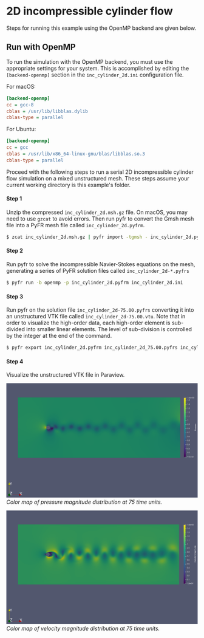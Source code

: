 # 2D incompressible cylinder flow

Steps for running this example using the OpenMP backend are given below.

## Run with OpenMP

To run the simulation with the OpenMP backend, you must use the appropriate
settings for your system. This is accomplished by editing the
`[backend-openmp]` section in the `inc_cylinder_2d.ini` configuration file.

For macOS:

```ini
[backend-openmp]
cc = gcc-8
cblas = /usr/lib/libblas.dylib
cblas-type = parallel
```

For Ubuntu:

```ini
[backend-openmp]
cc = gcc
cblas = /usr/lib/x86_64-linux-gnu/blas/libblas.so.3
cblas-type = parallel
```

Proceed with the following steps to run a serial 2D incompressible cylinder
flow simulation on a mixed unstructured mesh. These steps assume your current
working directory is this example's folder.

#### Step 1

Unzip the compressed `inc_cylinder_2d.msh.gz` file. On macOS, you may need to
use `gzcat` to avoid errors. Then run pyfr to convert the Gmsh mesh file into
a PyFR mesh file called `inc_cylinder_2d.pyfrm`.

```bash
$ zcat inc_cylinder_2d.msh.gz | pyfr import -tgmsh - inc_cylinder_2d.pyfrm
```

#### Step 2

Run pyfr to solve the incompressible Navier-Stokes equations on the mesh,
generating a series of PyFR solution files called `inc_cylinder_2d-*.pyfrs`

```bash
$ pyfr run -b openmp -p inc_cylinder_2d.pyfrm inc_cylinder_2d.ini
```

#### Step 3

Run pyfr on the solution file `inc_cylinder_2d-75.00.pyfrs` converting it into
an unstructured VTK file called `inc_cylinder_2d-75.00.vtu`. Note that in
order to visualize the high-order data, each high-order element is sub-divided
into smaller linear elements. The level of sub-division is controlled by the
integer at the end of the command.

```bash
$ pyfr export inc_cylinder_2d.pyfrm inc_cylinder_2d_75.00.pyfrs inc_cylinder_2d_75.00.vtu -d 4
```

#### Step 4

Visualize the unstructured VTK file in Paraview.

![pressure](img/pressure.png)
*Color map of pressure magnitude distribution at 75 time units.*

![velocity](img/velocity.png)
*Color map of velocity magnitude distribution at 75 time units.*
